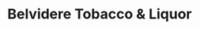 ---
title: "Belvidere Tobacco & Liquor"
url: /belvidere/belvidere-tobacco-und-liquor/
shop: Tabak
---